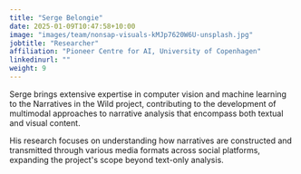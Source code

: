 ```yaml
---
title: "Serge Belongie"
date: 2025-01-09T10:47:58+10:00
image: "images/team/nonsap-visuals-kMJp7620W6U-unsplash.jpg"
jobtitle: "Researcher"
affiliation: "Pioneer Centre for AI, University of Copenhagen"
linkedinurl: ""
weight: 9
---
```


Serge brings extensive expertise in computer vision and machine learning to the Narratives in the Wild project, contributing to the development of multimodal approaches to narrative analysis that encompass both textual and visual content.

His research focuses on understanding how narratives are constructed and transmitted through various media formats across social platforms, expanding the project's scope beyond text-only analysis.
